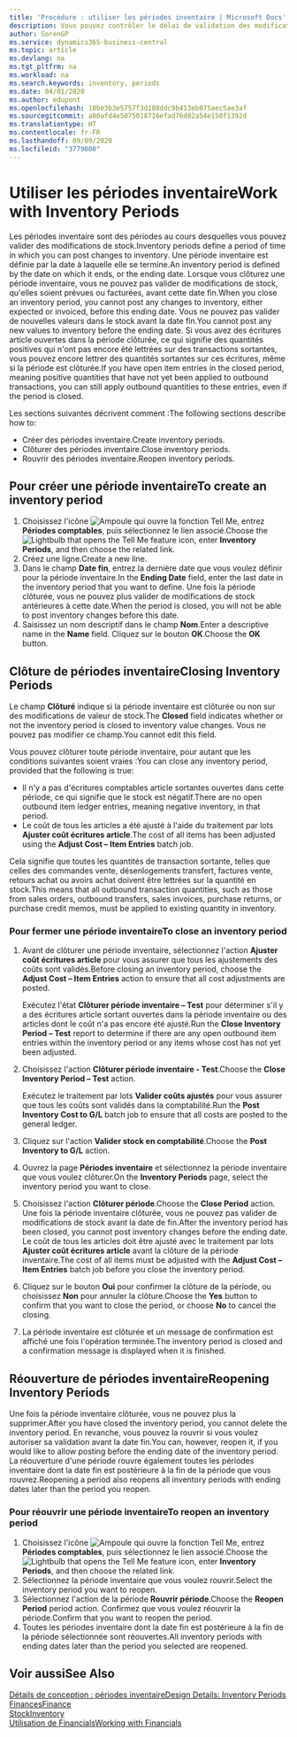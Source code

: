 ```yaml
---
title: 'Procédure : utiliser les périodes inventaire | Microsoft Docs'
description: Vous pouvez contrôler le délai de validation des modifications du stock en définissant des périodes inventaire.
author: SorenGP
ms.service: dynamics365-business-central
ms.topic: article
ms.devlang: na
ms.tgt_pltfrm: na
ms.workload: na
ms.search.keywords: inventory, periods
ms.date: 04/01/2020
ms.author: edupont
ms.openlocfilehash: 18be3b3e5757f3d108ddc9b413eb075aec5ae3af
ms.sourcegitcommit: a80afd4e5075018716efad76d82a54e158f1392d
ms.translationtype: HT
ms.contentlocale: fr-FR
ms.lasthandoff: 09/09/2020
ms.locfileid: "3779000"
---
```

# <a name="work-with-inventory-periods"></a><span data-ttu-id="07d0b-103">Utiliser les périodes inventaire</span><span class="sxs-lookup"><span data-stu-id="07d0b-103">Work with Inventory Periods</span></span>
<span data-ttu-id="07d0b-104">Les périodes inventaire sont des périodes au cours desquelles vous pouvez valider des modifications de stock.</span><span class="sxs-lookup"><span data-stu-id="07d0b-104">Inventory periods define a period of time in which you can post changes to inventory.</span></span> <span data-ttu-id="07d0b-105">Une période inventaire est définie par la date à laquelle elle se termine.</span><span class="sxs-lookup"><span data-stu-id="07d0b-105">An inventory period is defined by the date on which it ends, or the ending date.</span></span> <span data-ttu-id="07d0b-106">Lorsque vous clôturez une période inventaire, vous ne pouvez pas valider de modifications de stock, qu'elles soient prévues ou facturées, avant cette date fin.</span><span class="sxs-lookup"><span data-stu-id="07d0b-106">When you close an inventory period, you cannot post any changes to inventory, either expected or invoiced, before this ending date.</span></span> <span data-ttu-id="07d0b-107">Vous ne pouvez pas valider de nouvelles valeurs dans le stock avant la date fin.</span><span class="sxs-lookup"><span data-stu-id="07d0b-107">You cannot post any new values to inventory before the ending date.</span></span> <span data-ttu-id="07d0b-108">Si vous avez des écritures article ouvertes dans la période clôturée, ce qui signifie des quantités positives qui n'ont pas encore été lettrées sur des transactions sortantes, vous pouvez encore lettrer des quantités sortantes sur ces écritures, même si la période est clôturée.</span><span class="sxs-lookup"><span data-stu-id="07d0b-108">If you have open item entries in the closed period, meaning positive quantities that have not yet been applied to outbound transactions, you can still apply outbound quantities to these entries, even if the period is closed.</span></span>  

<span data-ttu-id="07d0b-109">Les sections suivantes décrivent comment :</span><span class="sxs-lookup"><span data-stu-id="07d0b-109">The following sections describe how to:</span></span>

* <span data-ttu-id="07d0b-110">Créer des périodes inventaire.</span><span class="sxs-lookup"><span data-stu-id="07d0b-110">Create inventory periods.</span></span>  
* <span data-ttu-id="07d0b-111">Clôturer des périodes inventaire.</span><span class="sxs-lookup"><span data-stu-id="07d0b-111">Close inventory periods.</span></span>  
* <span data-ttu-id="07d0b-112">Rouvrir des périodes inventaire.</span><span class="sxs-lookup"><span data-stu-id="07d0b-112">Reopen inventory periods.</span></span>  

## <a name="to-create-an-inventory-period"></a><span data-ttu-id="07d0b-113">Pour créer une période inventaire</span><span class="sxs-lookup"><span data-stu-id="07d0b-113">To create an inventory period</span></span>  
1. <span data-ttu-id="07d0b-114">Choisissez l'icône ![Ampoule qui ouvre la fonction Tell Me](media/ui-search/search_small.png "Dites-moi ce que vous voulez faire"), entrez **Périodes comptables**, puis sélectionnez le lien associé.</span><span class="sxs-lookup"><span data-stu-id="07d0b-114">Choose the ![Lightbulb that opens the Tell Me feature](media/ui-search/search_small.png "Tell me what you want to do") icon, enter **Inventory Periods**, and then choose the related link.</span></span>  
2. <span data-ttu-id="07d0b-115">Créez une ligne.</span><span class="sxs-lookup"><span data-stu-id="07d0b-115">Create a new line.</span></span>  
3. <span data-ttu-id="07d0b-116">Dans le champ **Date fin**, entrez la dernière date que vous voulez définir pour la période inventaire.</span><span class="sxs-lookup"><span data-stu-id="07d0b-116">In the **Ending Date** field, enter the last date in the inventory period that you want to define.</span></span> <span data-ttu-id="07d0b-117">Une fois la période clôturée, vous ne pouvez plus valider de modifications de stock antérieures à cette date.</span><span class="sxs-lookup"><span data-stu-id="07d0b-117">When the period is closed, you will not be able to post inventory changes before this date.</span></span>  
4. <span data-ttu-id="07d0b-118">Saisissez un nom descriptif dans le champ **Nom**.</span><span class="sxs-lookup"><span data-stu-id="07d0b-118">Enter a descriptive name in the **Name** field.</span></span> <span data-ttu-id="07d0b-119">Cliquez sur le bouton **OK**.</span><span class="sxs-lookup"><span data-stu-id="07d0b-119">Choose the **OK** button.</span></span>  

## <a name="closing-inventory-periods"></a><span data-ttu-id="07d0b-120">Clôture de périodes inventaire</span><span class="sxs-lookup"><span data-stu-id="07d0b-120">Closing Inventory Periods</span></span>  
<span data-ttu-id="07d0b-121">Le champ **Clôturé** indique si la période inventaire est clôturée ou non sur des modifications de valeur de stock.</span><span class="sxs-lookup"><span data-stu-id="07d0b-121">The **Closed** field indicates whether or not the inventory period is closed to inventory value changes.</span></span> <span data-ttu-id="07d0b-122">Vous ne pouvez pas modifier ce champ.</span><span class="sxs-lookup"><span data-stu-id="07d0b-122">You cannot edit this field.</span></span>  

<span data-ttu-id="07d0b-123">Vous pouvez clôturer toute période inventaire, pour autant que les conditions suivantes soient vraies :</span><span class="sxs-lookup"><span data-stu-id="07d0b-123">You can close any inventory period, provided that the following is true:</span></span>  

* <span data-ttu-id="07d0b-124">Il n'y a pas d'écritures comptables article sortantes ouvertes dans cette période, ce qui signifie que le stock est négatif.</span><span class="sxs-lookup"><span data-stu-id="07d0b-124">There are no open outbound item ledger entries, meaning negative inventory, in that period.</span></span>  
* <span data-ttu-id="07d0b-125">Le coût de tous les articles a été ajusté à l'aide du traitement par lots **Ajuster coût écritures article**.</span><span class="sxs-lookup"><span data-stu-id="07d0b-125">The cost of all items has been adjusted using the **Adjust Cost – Item Entries** batch job.</span></span>  

<span data-ttu-id="07d0b-126">Cela signifie que toutes les quantités de transaction sortante, telles que celles des commandes vente, désenlogements transfert, factures vente, retours achat ou avoirs achat doivent être lettrées sur la quantité en stock.</span><span class="sxs-lookup"><span data-stu-id="07d0b-126">This means that all outbound transaction quantities, such as those from sales orders, outbound transfers, sales invoices, purchase returns, or purchase credit memos, must be applied to existing quantity in inventory.</span></span>  

### <a name="to-close-an-inventory-period"></a><span data-ttu-id="07d0b-127">Pour fermer une période inventaire</span><span class="sxs-lookup"><span data-stu-id="07d0b-127">To close an inventory period</span></span>  
1. <span data-ttu-id="07d0b-128">Avant de clôturer une période inventaire, sélectionnez l'action **Ajuster coût écritures article** pour vous assurer que tous les ajustements des coûts sont validés.</span><span class="sxs-lookup"><span data-stu-id="07d0b-128">Before closing an inventory period, choose the **Adjust Cost – Item Entries** action to ensure that all cost adjustments are posted.</span></span>

     <span data-ttu-id="07d0b-129">Exécutez l'état **Clôturer période inventaire – Test** pour déterminer s'il y a des écritures article sortant ouvertes dans la période inventaire ou des articles dont le coût n'a pas encore été ajusté.</span><span class="sxs-lookup"><span data-stu-id="07d0b-129">Run the **Close Inventory Period – Test** report to determine if there are any open outbound item entries within the inventory period or any items whose cost has not yet been adjusted.</span></span>  
2. <span data-ttu-id="07d0b-130">Choisissez l'action **Clôturer période inventaire - Test**.</span><span class="sxs-lookup"><span data-stu-id="07d0b-130">Choose the **Close Inventory Period – Test** action.</span></span>  

     <span data-ttu-id="07d0b-131">Exécutez le traitement par lots **Valider coûts ajustés** pour vous assurer que tous les coûts sont validés dans la comptabilité.</span><span class="sxs-lookup"><span data-stu-id="07d0b-131">Run the **Post Inventory Cost to G/L** batch job to ensure that all costs are posted to the general ledger.</span></span>  
3. <span data-ttu-id="07d0b-132">Cliquez sur l'action **Valider stock en comptabilité**.</span><span class="sxs-lookup"><span data-stu-id="07d0b-132">Choose the **Post Inventory to G/L** action.</span></span>  
4. <span data-ttu-id="07d0b-133">Ouvrez la page **Périodes inventaire** et sélectionnez la période inventaire que vous voulez clôturer.</span><span class="sxs-lookup"><span data-stu-id="07d0b-133">On the **Inventory Periods** page, select the inventory period you want to close.</span></span>  
5. <span data-ttu-id="07d0b-134">Choisissez l'action **Clôturer période**.</span><span class="sxs-lookup"><span data-stu-id="07d0b-134">Choose the **Close Period** action.</span></span> <span data-ttu-id="07d0b-135">Une fois la période inventaire clôturée, vous ne pouvez pas valider de modifications de stock avant la date de fin.</span><span class="sxs-lookup"><span data-stu-id="07d0b-135">After the inventory period has been closed, you cannot post inventory changes before the ending date.</span></span> <span data-ttu-id="07d0b-136">Le coût de tous les articles doit être ajusté avec le traitement par lots **Ajuster coût écritures article** avant la clôture de la période inventaire.</span><span class="sxs-lookup"><span data-stu-id="07d0b-136">The cost of all items must be adjusted with the **Adjust Cost – Item Entries** batch job before you close the inventory period.</span></span>  
6. <span data-ttu-id="07d0b-137">Cliquez sur le bouton **Oui** pour confirmer la clôture de la période, ou choisissez **Non** pour annuler la clôture.</span><span class="sxs-lookup"><span data-stu-id="07d0b-137">Choose the **Yes** button to confirm that you want to close the period, or choose **No** to cancel the closing.</span></span>  
7. <span data-ttu-id="07d0b-138">La période inventaire est clôturée et un message de confirmation est affiché une fois l'opération terminée.</span><span class="sxs-lookup"><span data-stu-id="07d0b-138">The inventory period is closed and a confirmation message is displayed when it is finished.</span></span>  

## <a name="reopening-inventory-periods"></a><span data-ttu-id="07d0b-139">Réouverture de périodes inventaire</span><span class="sxs-lookup"><span data-stu-id="07d0b-139">Reopening Inventory Periods</span></span>  
<span data-ttu-id="07d0b-140">Une fois la période inventaire clôturée, vous ne pouvez plus la supprimer.</span><span class="sxs-lookup"><span data-stu-id="07d0b-140">After you have closed the inventory period, you cannot delete the inventory period.</span></span> <span data-ttu-id="07d0b-141">En revanche, vous pouvez la rouvrir si vous voulez autoriser sa validation avant la date fin.</span><span class="sxs-lookup"><span data-stu-id="07d0b-141">You can, however, reopen it, if you would like to allow posting before the ending date of the inventory period.</span></span> <span data-ttu-id="07d0b-142">La réouverture d'une période rouvre également toutes les périodes inventaire dont la date fin est postérieure à la fin de la période que vous rouvrez.</span><span class="sxs-lookup"><span data-stu-id="07d0b-142">Reopening a period also reopens all inventory periods with ending dates later than the period you reopen.</span></span>  

### <a name="to-reopen-an-inventory-period"></a><span data-ttu-id="07d0b-143">Pour réouvrir une période inventaire</span><span class="sxs-lookup"><span data-stu-id="07d0b-143">To reopen an inventory period</span></span>  
1. <span data-ttu-id="07d0b-144">Choisissez l'icône ![Ampoule qui ouvre la fonction Tell Me](media/ui-search/search_small.png "Dites-moi ce que vous voulez faire"), entrez **Périodes comptables**, puis sélectionnez le lien associé.</span><span class="sxs-lookup"><span data-stu-id="07d0b-144">Choose the ![Lightbulb that opens the Tell Me feature](media/ui-search/search_small.png "Tell me what you want to do") icon, enter **Inventory Periods**, and then choose the related link.</span></span>  
2. <span data-ttu-id="07d0b-145">Sélectionnez la période inventaire que vous voulez rouvrir.</span><span class="sxs-lookup"><span data-stu-id="07d0b-145">Select the inventory period you want to reopen.</span></span>  
3. <span data-ttu-id="07d0b-146">Sélectionnez l'action de la période **Rouvrir période**.</span><span class="sxs-lookup"><span data-stu-id="07d0b-146">Choose the **Reopen Period** period action.</span></span> <span data-ttu-id="07d0b-147">Confirmez que vous voulez réouvrir la période.</span><span class="sxs-lookup"><span data-stu-id="07d0b-147">Confirm that you want to reopen the period.</span></span>  
4. <span data-ttu-id="07d0b-148">Toutes les périodes inventaire dont la date fin est postérieure à la fin de la période sélectionnée sont réouvertes.</span><span class="sxs-lookup"><span data-stu-id="07d0b-148">All inventory periods with ending dates later than the period you selected are reopened.</span></span>  

## <a name="see-also"></a><span data-ttu-id="07d0b-149">Voir aussi</span><span class="sxs-lookup"><span data-stu-id="07d0b-149">See Also</span></span>  
[<span data-ttu-id="07d0b-150">Détails de conception : périodes inventaire</span><span class="sxs-lookup"><span data-stu-id="07d0b-150">Design Details: Inventory Periods</span></span>](design-details-inventory-periods.md)  
[<span data-ttu-id="07d0b-151">Finances</span><span class="sxs-lookup"><span data-stu-id="07d0b-151">Finance</span></span>](finance.md)  
[<span data-ttu-id="07d0b-152">Stock</span><span class="sxs-lookup"><span data-stu-id="07d0b-152">Inventory</span></span>](inventory-manage-inventory.md)  
[<span data-ttu-id="07d0b-153">Utilisation de Financials</span><span class="sxs-lookup"><span data-stu-id="07d0b-153">Working with Financials</span></span>](ui-work-product.md)
